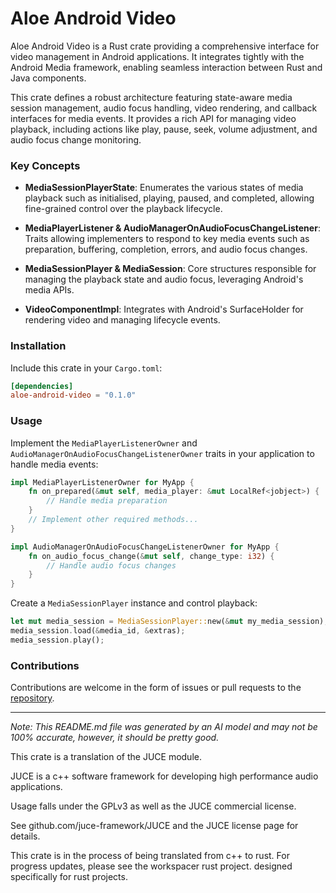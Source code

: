 # Aloe Android Video

Aloe Android Video is a Rust crate providing a comprehensive interface for video management in Android applications. It integrates tightly with the Android Media framework, enabling seamless interaction between Rust and Java components.

This crate defines a robust architecture featuring state-aware media session management, audio focus handling, video rendering, and callback interfaces for media events. It provides a rich API for managing video playback, including actions like play, pause, seek, volume adjustment, and audio focus change monitoring.

### Key Concepts

- **MediaSessionPlayerState**: Enumerates the various states of media playback such as initialised, playing, paused, and completed, allowing fine-grained control over the playback lifecycle.

- **MediaPlayerListener & AudioManagerOnAudioFocusChangeListener**: Traits allowing implementers to respond to key media events such as preparation, buffering, completion, errors, and audio focus changes.

- **MediaSessionPlayer & MediaSession**: Core structures responsible for managing the playback state and audio focus, leveraging Android's media APIs.

- **VideoComponentImpl**: Integrates with Android's SurfaceHolder for rendering video and managing lifecycle events.

### Installation
Include this crate in your `Cargo.toml`:
```toml
[dependencies]
aloe-android-video = "0.1.0"
```

### Usage

Implement the `MediaPlayerListenerOwner` and `AudioManagerOnAudioFocusChangeListenerOwner` traits in your application to handle media events:

```rust
impl MediaPlayerListenerOwner for MyApp {
    fn on_prepared(&mut self, media_player: &mut LocalRef<jobject>) {
        // Handle media preparation
    }
    // Implement other required methods...
}

impl AudioManagerOnAudioFocusChangeListenerOwner for MyApp {
    fn on_audio_focus_change(&mut self, change_type: i32) {
        // Handle audio focus changes
    }
}
```

Create a `MediaSessionPlayer` instance and control playback:

```rust
let mut media_session = MediaSessionPlayer::new(&mut my_media_session);
media_session.load(&media_id, &extras);
media_session.play();
```

### Contributions
Contributions are welcome in the form of issues or pull requests to the [repository](https://github.com/klebs6/aloe-rs).

---

*Note: This README.md file was generated by an AI model and may not be 100% accurate, however, it should be pretty good.*

This crate is a translation of the JUCE module.

JUCE is a c++ software framework for developing high performance audio applications.

Usage falls under the GPLv3 as well as the JUCE commercial license.

See github.com/juce-framework/JUCE and the JUCE license page for details.

This crate is in the process of being translated from c++ to rust. For progress updates, please see the workspacer rust project. designed specifically for rust projects.
